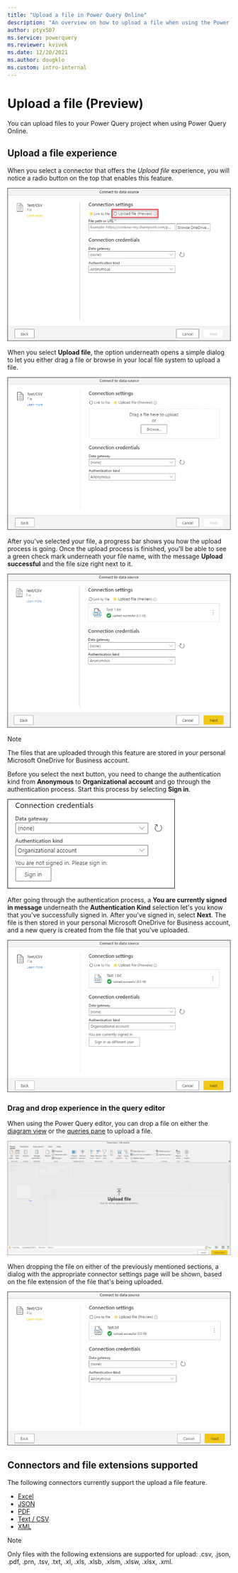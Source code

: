 ```yaml
---
title: "Upload a file in Power Query Online"
description: "An overview on how to upload a file when using the Power Query Online experience"
author: ptyx507
ms.service: powerquery
ms.reviewer: kvivek
ms.date: 12/20/2021
ms.author: dougklo
ms.custom: intro-internal
---
```


# Upload a file (Preview)

You can upload files to your Power Query project when using Power Query Online.

## Upload a file experience

When you select a connector that offers the *Upload file* experience, you will notice a radio button on the top that enables this feature.

![Upload file option in the connection settings section of the connect to a data source dialog](media/upload-file/upload-file-option.png)

When you select **Upload file**, the option underneath opens a simple dialog to let you either drag a file or browse in your local file system to upload a file.

![Upload file enabled, with the drag a file here to upload or browse experience to let the user upload a file.](media/upload-file/upload-file-dialog.png)

After you've selected your file, a progress bar shows you how the upload process is going. Once the upload process is finished, you'll be able to see a green check mark underneath your file name, with the message **Upload successful** and the file size right next to it.

![Successful upload of a file through the upload file feature, showing the icon of the file extension, the name of the file, and the size of the file.](media/upload-file/file-uploaded.png)

>[!NOTE]
>The files that are uploaded through this feature are stored in your personal Microsoft OneDrive for Business account.

Before you select the next button, you need to change the authentication kind from **Anonymous** to **Organizational account** and go through the authentication process. Start this process by selecting **Sign in**.

![Connection credentials section, where the authentication kind has been set to organizational account.](media/upload-file/connection-credentials.png)

After going through the authentication process, a **You are currently signed in message** underneath the **Authentication Kind** selection let's you know that you've successfully signed in. After you've signed in, select **Next**. The file is then stored in your personal Microsoft OneDrive for Business account, and a new query is created from the file that you've uploaded.

![Connect to data source page with a user authenticated using the organizational account authentication kind.](media/upload-file/connection-credentials-signed-in.png)

### Drag and drop experience in the query editor

When using the Power Query editor, you can drop a file on either the [diagram view](diagram-view.md) or the [queries pane](queries-pane.md) to upload a file.

![File being dropped in the diagram view of the Power Query editor, along with the Upload file message.](media/upload-file/drag-drop.png)

When dropping the file on either of the previously mentioned sections, a dialog with the appropriate connector settings page will be shown, based on the file extension of the file that's being uploaded.

![Text / CSV connector settings page shown after dropping a text file on the diagram view of the Power Query editor](media/upload-file/drag-drop-txt.png)

## Connectors and file extensions supported

The following connectors currently support the upload a file feature.

* [Excel](connectors/excel.md)
* [JSON](connectors/json.md)
* [PDF](connectors/pdf.md)
* [Text / CSV](connectors/textcsv.md)
* [XML](connectors/xml.md)

>[!NOTE]
> Only files with the following extensions are supported for upload: .csv, .json, .pdf, .prn, .tsv, .txt, .xl, .xls, .xlsb, .xlsm, .xlsw, .xlsx, .xml.
